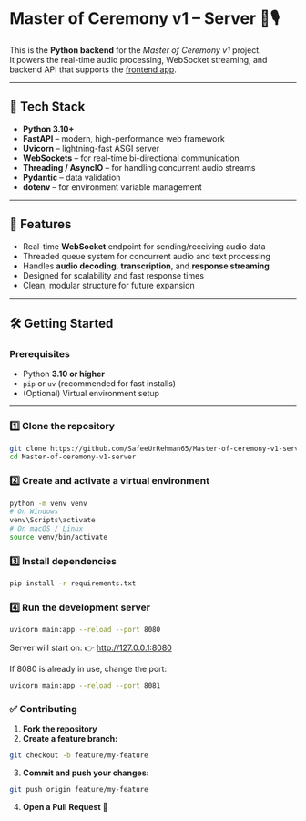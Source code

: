 # Master of Ceremony v1 – Server 🧠🎙️

This is the **Python backend** for the *Master of Ceremony v1* project.  
It powers the real-time audio processing, WebSocket streaming, and backend API that supports the [frontend app](https://github.com/SafeeUrRehman65/Master-of-ceremony-v1-frontend).

---

## 🚀 Tech Stack

- **Python 3.10+**  
- **FastAPI** – modern, high-performance web framework  
- **Uvicorn** – lightning-fast ASGI server  
- **WebSockets** – for real-time bi-directional communication  
- **Threading / AsyncIO** – for handling concurrent audio streams  
- **Pydantic** – data validation  
- **dotenv** – for environment variable management  

---

## 🧭 Features

- Real-time **WebSocket** endpoint for sending/receiving audio data  
- Threaded queue system for concurrent audio and text processing  
- Handles **audio decoding**, **transcription**, and **response streaming**  
- Designed for scalability and fast response times  
- Clean, modular structure for future expansion  

---

## 🛠️ Getting Started

### Prerequisites

- Python **3.10 or higher**
- `pip` or `uv` (recommended for fast installs)
- (Optional) Virtual environment setup

---

### 1️⃣ Clone the repository
```bash
git clone https://github.com/SafeeUrRehman65/Master-of-ceremony-v1-server.git
cd Master-of-ceremony-v1-server
```

### 2️⃣ Create and activate a virtual environment
```bash
python -m venv venv
# On Windows
venv\Scripts\activate
# On macOS / Linux
source venv/bin/activate
```

### 3️⃣ Install dependencies
```bash
pip install -r requirements.txt
```

### 4️⃣ Run the development server
```bash
uvicorn main:app --reload --port 8080
```
Server will start on:
👉 http://127.0.0.1:8080

If 8080 is already in use, change the port:
```bash
uvicorn main:app --reload --port 8081
```

### ✅ Contributing

1. **Fork the repository**
2. **Create a feature branch:**
```bash
git checkout -b feature/my-feature
```
3. **Commit and push your changes:**
```bash
git push origin feature/my-feature
```
4. **Open a Pull Request 🚀**